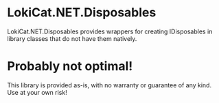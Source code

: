 # LokiCat.NET.Disposables

LokiCat.NET.Disposables provides wrappers for creating IDisposables in library classes that do not have them natively.

# Probably not optimal!

This library is provided as-is, with no warranty or guarantee of any kind. Use at your own risk!